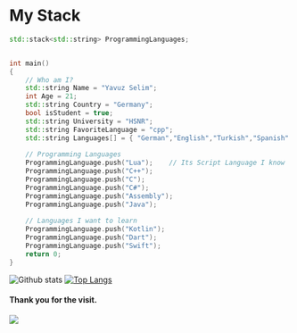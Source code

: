 # My Stack

```cpp
std::stack<std::string> ProgrammingLanguages;


int main()
{
    // Who am I?
    std::string Name = "Yavuz Selim";
    int Age = 21;
    std::string Country = "Germany";
    bool isStudent = true;
    std::string University = "HSNR";
    std::string FavoriteLanguage = "cpp";
    std::string Languages[] = { "German","English","Turkish","Spanish" };
    
    // Programming Languages
    ProgrammingLanguage.push("Lua");    // Its Script Language I know
    ProgrammingLanguage.push("C++");
    ProgrammingLanguage.push("C");
    ProgrammingLanguage.push("C#");
    ProgrammingLanguage.push("Assembly");
    ProgrammingLanguage.push("Java");
    
    // Languages I want to learn
    ProgrammingLanguage.push("Kotlin");
    ProgrammingLanguage.push("Dart");
    ProgrammingLanguage.push("Swift");
    return 0;
}
```

![Github stats](https://github-readme-stats.vercel.app/api?username=yavuzse&count_private=true&show_icons=true&hide_border=true)
[![Top Langs](https://github-readme-stats.vercel.app/api/top-langs/?username=yavuzse&count_private=true&langs_count=30&layout=compact)](https://github.com/OutOfBoundCats/github-readme-stats)

#### Thank you for the visit.
![](http://profile-counter.glitch.me/yavuzse/count.svg)
